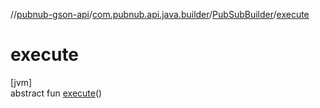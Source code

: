 //[pubnub-gson-api](../../../index.md)/[com.pubnub.api.java.builder](../index.md)/[PubSubBuilder](index.md)/[execute](execute.md)

# execute

[jvm]\
abstract fun [execute](execute.md)()
